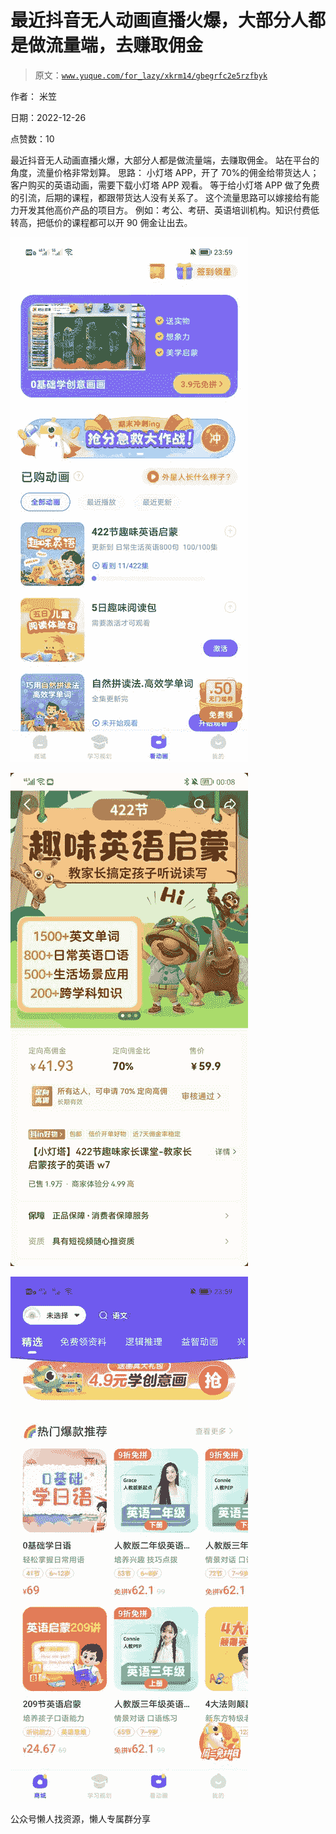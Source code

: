 # 最近抖音无人动画直播火爆，大部分人都是做流量端，去赚取佣金

> 原文：[`www.yuque.com/for_lazy/xkrm14/gbegrfc2e5rzfbyk`](https://www.yuque.com/for_lazy/xkrm14/gbegrfc2e5rzfbyk)



作者： 米笠



日期：2022-12-26



点赞数：10

<ne-card data-card-name="hr" data-card-type="block" id="fnlsP" data-event-boundary="card">

最近抖音无人动画直播火爆，大部分人都是做流量端，去赚取佣金。 站在平台的角度，流量价格非常划算。 思路： 小灯塔 APP，开了 70%的佣金给带货达人； 客户购买的英语动画，需要下载小灯塔 APP 观看。 等于给小灯塔 APP 做了免费的引流，后期的课程，都跟带货达人没有关系了。 这个流量思路可以嫁接给有能力开发其他高价产品的项目方。 例如：考公、考研、英语培训机构。知识付费低转高，把低价的课程都可以开 90 佣金让出去。



<ne-card data-card-name="image" data-card-type="inline" id="qgcJM" data-event-boundary="card">![](img/ab521107e409f81326870330963dd7cb.png)</ne-card>



<ne-card data-card-name="image" data-card-type="inline" id="yzD6x" data-event-boundary="card">![](img/be80b3ed56e930ebff85331bf313a9ba.png)</ne-card>



<ne-card data-card-name="image" data-card-type="inline" id="w8pS9" data-event-boundary="card">![](img/0e1e9ba78a1d08df53acdfab0a5c0fe6.png)</ne-card>

<ne-card data-card-name="hr" data-card-type="block" id="xgEgr" data-event-boundary="card">

公众号懒人找资源，懒人专属群分享

</ne-card></ne-card>